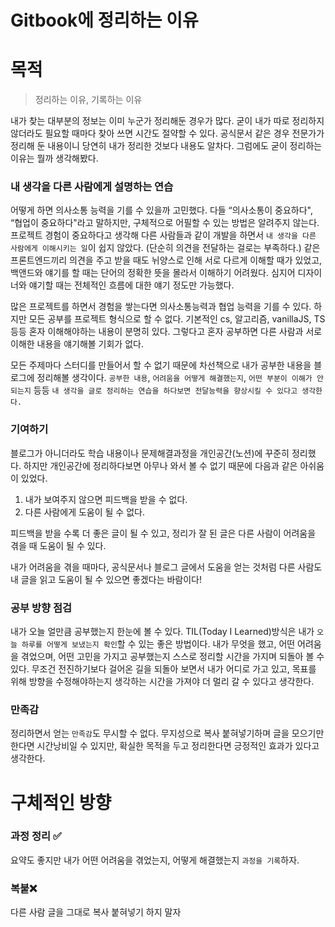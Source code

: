 # Gitbook에 정리하는 이유

# **목적**

> 정리하는 이유, 기록하는 이유

내가 찾는 대부분의 정보는 이미 누군가 정리해둔 경우가 많다. 굳이 내가 따로 정리하지 않더라도 필요할 때마다 찾아 쓰면 시간도 절약할 수 있다. 공식문서 같은 경우 전문가가 정리해 둔 내용이니 당연히 내가 정리한 것보다 내용도 알차다. 그럼에도 굳이 정리하는 이유는 뭘까 생각해봤다.

### 내 생각을 다른 사람에게 설명하는 연습

어떻게 하면 의사소통 능력을 기를 수 있을까 고민했다. 다들 “의사소통이 중요하다", “협업이 중요하다"라고 말하지만, 구체적으로 어필할 수 있는 방법은 알려주지 않는다. 프로젝트 경험이 중요하다고 생각해 다른 사람들과 같이 개발을 하면서 `내 생각을 다른 사람에게 이해시키는 일`이 쉽지 않았다. (단순히 의견을 전달하는 걸로는 부족하다.) 같은 프론트엔드끼리 의견을 주고 받을 때도 뉘양스로 인해 서로 다르게 이해할 때가 있었고, 백앤드와 얘기를 할 때는 단어의 정확한 뜻을 몰라서 이해하기 어려웠다. 심지어 디자이너와 얘기할 때는 전체적인 흐름에 대한 얘기 정도만 가능했다.

많은 프로젝트를 하면서 경험을 쌓는다면 의사소통능력과 협업 능력을 기를 수 있다. 하지만 모든 공부를 프로젝트 형식으로 할 수 없다. 기본적인 cs, 알고리즘, vanillaJS, TS 등등 혼자 이해해야하는 내용이 분명히 있다. 그렇다고 혼자 공부하면 다른 사람과 서로 이해한 내용을 얘기해볼 기회가 없다.

모든 주제마다 스터디를 만들어서 할 수 없기 때문에 차선책으로 내가 공부한 내용을 블로그에 정리해볼 생각이다. `공부한 내용`, `어려움을 어떻게 해결했는지`, `어떤 부분이 이해가 안되는지` 등등 `내 생각을 글로 정리하는 연습을 하다보면 전달능력을 향상시킬 수 있다고 생각한다.`

### 기여하기

블로그가 아니더라도 학습 내용이나 문제해결과정을 개인공간(노션)에 꾸준히 정리했다. 하지만 개인공간에 정리하다보면 아무나 와서 볼 수 없기 때문에 다음과 같은 아쉬움이 있었다.

1. 내가 보여주지 않으면 피드백을 받을 수 없다.
2. 다른 사람에게 도움이 될 수 없다.

피드백을 받을 수록 더 좋은 글이 될 수 있고, 정리가 잘 된 글은 다른 사람이 어려움을 겪을 때 도움이 될 수 있다.

내가 어려움을 겪을 때마다, 공식문서나 블로그 글에서 도움을 얻는 것처럼 다른 사람도 내 글을 읽고 도움이 될 수 있으면 좋겠다는 바람이다!

### 공부 방향 점검

내가 오늘 얼만큼 공부했는지 한눈에 볼 수 있다. TIL(Today I Learned)방식은 내가 `오늘 하루를 어떻게 보냈는지 확인`할 수 있는 좋은 방법이다. 내가 무엇을 했고, 어떤 어려움을 겪었으며, 어떤 고민을 가지고 공부했는지 스스로 정리할 시간을 가지며 되돌아 볼 수 있다. 무조건 전진하기보다 걸어온 길을 되돌아 보면서 내가 어디로 가고 있고, 목표를 위해 방향을 수정해야하는지 생각하는 시간을 가져야 더 멀리 갈 수 있다고 생각한다.

### 만족감

정리하면서 얻는 `만족감`도 무시할 수 없다. 무지성으로 복사 붙혀넣기하며 글을 모으기만 한다면 시간낭비일 수 있지만, 확실한 목적을 두고 정리한다면 긍정적인 효과가 있다고 생각한다.

# **구체적인 방향**

### 과정 정리 ✅

요약도 좋지만 내가 어떤 어려움을 겪었는지, 어떻게 해결했는지 `과정을 기록`하자.

### 복붙❌

다른 사람 글을 그대로 복사 붙혀넣기 하지 말자
